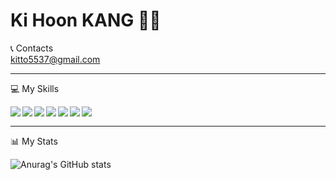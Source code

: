 
# Ki Hoon KANG 👋😉

📞 Contacts   
kitto5537@gmail.com
<hr>

💻 My Skills   

<img src="https://img.shields.io/badge/Python-127DAB?style=flat-square&logo=Python&logoColor=white" align='left'/>
<img src="https://img.shields.io/badge/Django-092E20?style=flat-square&logo=Django&logoColor=white" align='left'/>
<img src="https://img.shields.io/badge/Django Rest Framework-092E20?style=flat-square&logo=&logoColor=white" align='left'/>
<img src="https://img.shields.io/badge/HTML-E34F26?style=flat-square&logo=HTML5&logoColor=white" align='left'/>
<img src="https://img.shields.io/badge/CSS-1572B6?style=flat-square&logo=css3&logoColor=white" align='left'/>   
<img src="https://img.shields.io/badge/Visual Studio Code-007ACC?style=flat-square&logo=Visual Studio Code&logoColor=white" align='left'/>
<img src="https://img.shields.io/badge/GitHub-181717?style=flat-square&logo=GitHub&logoColor=white" align='left'/>

   &nbsp;
<hr>
📊 My Stats

![Anurag's GitHub stats](https://github-readme-stats.vercel.app/api?username=kihoongit&show_icons=true&theme=transparent)
